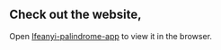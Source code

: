 ## Check out the website,

Open [Ifeanyi-palindrome-app](https://ifeanyi-palindrome.netlify.app/) to view it in the browser.



